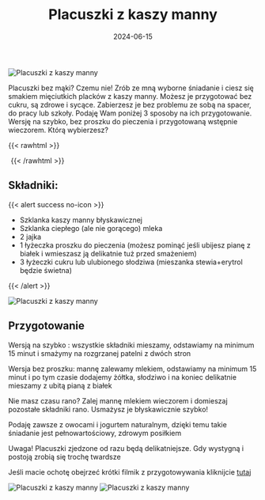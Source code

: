﻿---
title: "Placuszki z kaszy manny"
date: 2024-06-15
categories:
- śniadanie
tags:
- kasza manna
- wegetariańskie
thumbnailImagePosition: "top"
---
![Placuszki z kaszy manny](/img/Placuszki-z-kaszy-manny/Placuszki-z-kaszy-manny-1.jpg)

Placuszki bez mąki? Czemu nie! Zrób ze mną wyborne śniadanie i ciesz się smakiem mięciutkich placków z kaszy manny.
Możesz je przygotować bez cukru, są zdrowe i sycące. Zabierzesz je bez problemu ze sobą na spacer, do pracy lub szkoły. Podaję Wam poniżej 3 sposoby na ich przygotowanie. Wersję na szybko, bez proszku do pieczenia i przygotowaną wstępnie wieczorem. Którą wybierzesz?

<!--more-->

{{< rawhtml >}}
<div id="ceneoaffcontainer624479"></div><a id="ceneoaff-logo" title="Ceneo.pl" href="https://www.ceneo.pl/#pid=26977&crid=624479&cid=46110" rel="nofollow"><img style="border:0;width:1px;height:1px;" src="//image.ceneostatic.pl/data/custom_images/4917/custom_image.png" alt="Ceneo.pl" /></a><script type="text/javascript" charset="utf-8">	if (typeof CeneoAPOptions == "undefined" || CeneoAPOptions == null)	{	var CeneoAPOptions = new Array(); 	stamp = parseInt(new Date().getTime()/86400, 10);	var script = document.createElement("script");	script.setAttribute("type", "text/javascript");	script.setAttribute("src", "//partnerzyapi.ceneo.pl/External/ap.js?"+stamp);	script.setAttribute("charset", "utf-8");	var head = document.getElementsByTagName("head")[0];	head.appendChild(script);	}	CeneoAPOptions[CeneoAPOptions.length] =	{		ad_creation: 624479,		ad_channel: 46110,		ad_partner: 26977,		ad_type: 1,		ad_content: '1767,3528,4496',		ad_format: 1,		ad_newpage: true,		ad_basket: false,		ad_container: 'ceneoaffcontainer624479',		ad_formatTypeId: 1,		ad_contextual: false, 		ad_recommended: false, 		ad_showRank: false 	};</script>
{{< /rawhtml >}}

## Składniki:
{{< alert success no-icon >}}
- Szklanka kaszy manny błyskawicznej
- Szklanka ciepłego (ale nie gorącego) mleka
- 2 jajka
- 1 łyżeczka proszku do pieczenia (możesz pominąć jeśli ubijesz pianę z białek i wmieszasz ją delikatnie tuż przed smażeniem)
- 3 łyżeczki cukru lub ulubionego słodziwa (mieszanka stewia+erytrol będzie świetna)


{{< /alert >}}

![Placuszki z kaszy manny](/img/Placuszki-z-kaszy-manny/Placuszki-z-kaszy-manny-2.jpg)

## Przygotowanie
Wersją na szybko : wszystkie składniki mieszamy, odstawiamy na minimum 15 minut i smażymy na rozgrzanej patelni z dwóch stron

Wersja bez proszku: mannę zalewamy mlekiem, odstawiamy na minimum 15 minut i po tym czasie dodajemy żółtka, słodziwo i na koniec delikatnie mieszamy z ubitą pianą z białek

Nie masz czasu rano? Zalej mannę mlekiem wieczorem i domieszaj pozostałe składniki rano. Usmażysz je błyskawicznie szybko!

Podaję zawsze z owocami i jogurtem naturalnym, dzięki temu takie śniadanie jest pełnowartościowy, zdrowym posiłkiem

Uwaga!
Placuszki zjedzone od razu będą delikatniejsze. Gdy wystygną i postoją zrobią się trochę twardsze


Jeśli macie ochotę obejrzeć krótki filmik z przygotowywania kliknijcie [tutaj](https://www.instagram.com/reel/C73mqKOodTb/?utm_source=ig_web_copy_link&igsh=MzRlODBiNWFlZA==)

![Placuszki z kaszy manny](/img/Placuszki-z-kaszy-manny/Placuszki-z-kaszy-manny-3.jpg)
![Placuszki z kaszy manny](/img/Placuszki-z-kaszy-manny/Placuszki-z-kaszy-manny-4.jpg)